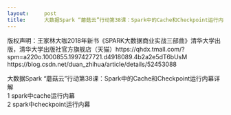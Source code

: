 ```yaml
---
layout:     post
title:      大数据Spark “蘑菇云”行动第38课：Spark中的Cache和Checkpoint运行内幕详解
---
```

<div id="article_content" class="article_content clearfix csdn-tracking-statistics" data-pid="blog" data-mod="popu_307" data-dsm="post">
								<div class="article-copyright">
					版权声明：王家林大咖2018年新书《SPARK大数据商业实战三部曲》清华大学出版，清华大学出版社官方旗舰店（天猫）https://qhdx.tmall.com/?spm=a220o.1000855.1997427721.d4918089.4b2a2e5dT6bUsM					https://blog.csdn.net/duan_zhihua/article/details/52453088				</div>
								            <link rel="stylesheet" href="https://csdnimg.cn/release/phoenix/template/css/ck_htmledit_views-f76675cdea.css">
						<div class="htmledit_views" id="content_views">
                
<p>大数据Spark “蘑菇云”行动第38课：Spark中的Cache和Checkpoint运行内幕详解<br>
1 spark中cache运行内幕<br>
2 spark中checkpoint运行内幕</p>
<p> </p>
<p> </p>
<p><img src="https://img-blog.csdn.net/20160906205916014?watermark/2/text/aHR0cDovL2Jsb2cuY3Nkbi5uZXQv/font/5a6L5L2T/fontsize/400/fill/I0JBQkFCMA==/dissolve/70/gravity/Center" alt=""></p>
<p> </p>
<p><img src="https://img-blog.csdn.net/20160906205925685?watermark/2/text/aHR0cDovL2Jsb2cuY3Nkbi5uZXQv/font/5a6L5L2T/fontsize/400/fill/I0JBQkFCMA==/dissolve/70/gravity/Center" alt=""></p>
<p> </p>
<p><img src="https://img-blog.csdn.net/20160906205935262?watermark/2/text/aHR0cDovL2Jsb2cuY3Nkbi5uZXQv/font/5a6L5L2T/fontsize/400/fill/I0JBQkFCMA==/dissolve/70/gravity/Center" alt=""></p>
<p> </p>
<p> </p>
            </div>
                </div>
